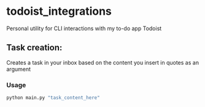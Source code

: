 # todoist_integrations

Personal utility for CLI interactions with my to-do app Todoist

## Task creation:
Creates a task in your inbox based on the content you insert in quotes as an argument

### Usage
```bash
python main.py "task_content_here"
```